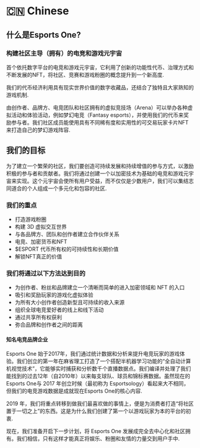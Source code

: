 # 🇨🇳 Chinese

## **什么是Esports One?**

### **构建社区主导（拥有）的电竞和游戏元宇宙**

首个依托数字平台的电竞和游戏元宇宙，它利用了创新的功能性代币、治理方式和不断发展的NFT，将社区、竞赛和游戏粉圈的概念提升到一个新高度.

我们的代币经济利用具有现实世界价值的数字收藏品，还结合了独特且大家熟知的游戏机制.

由创作者、品牌方、电竞团队和社区拥有的虚拟竞技场（Arena）可以举办各种虚拟活动和体验活动，例如梦幻电竞（Fantasy esports），并使用我们的代币来奖励参与者。我们社区成员能使用具有不同稀有度和实用性的可交易玩家卡片NFT 来打造自己的梦幻游戏阵容.

## **我们的目标**

为了建立一个繁荣的社区，我们要创造可持续发展和持续增值的参与方式，以激励积极的参与者和贡献者。我们将通过创建一个以加密技术为基础的电竞和游戏元宇宙来实现。这个元宇宙会使所有用户受益，而不仅仅是少数用户，我们可以集结志同道合的个人组成一个多元化和包容的社区.

### **我们的重点**

* 打造游戏粉圈
* 构建 3D 虚拟交互世界
* 与各品牌方、团队和创作者建立合作伙伴关系
* 电竞、加密货币和NFT
* $ESPORT 代币所有权的可持续性和长期价值
* 解锁NFT真正的价值

### 我们将通过以下方法达到目的

* 为创作者、粉丝和品牌建立一个清晰而简单的进入加密领域和 NFT 的入口
* 吸引和奖励玩家的游戏化虚拟体验
* 为所有大小创作者创造新型且可持续的收入来源
* 组织全球电竞爱好者的线上和线下活动
* 通过共享所有权获利
* 弥合品牌和创作者之间的距离

#### **知名电竞品牌企业**

Esports One 始于2017年，我们通过统计数据和分析来提升电竞玩家的游戏体验。我们创立的第一年在麻省理工打造了一个搭配半机器学习功能的“全自动计算机视觉技术”，它能够实时捕获和分析数千个直播数据点。我们编译并处理了我们能找到的过去12年（自2010年）以来每支球队、球员和锦标赛数据。虽然现在的Esports One与 2017 年创立时候（最初称为 Esportsology）看起来大不相同，但我们的电竞游戏数据是成就现在Esports One的核心内容.

2019 年，我们将重点转移到做我们最喜欢做的事情上，便是为消费者打造“将社区置于一切之上”的东西。这是为什么我们创建了第一个以游戏玩家为本的平台的初衷.

现在，我们准备开启下一步计划，将 Esports One 发展成完全去中心化和社区拥有。我们相信，只有这样才能真正将娱乐、粉圈和友情的力量交到用户手中.
